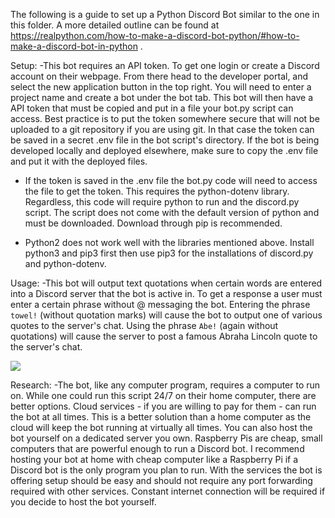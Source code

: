 The following is a guide to set up a Python Discord Bot similar to the one in this folder. A more detailed outline can be found at https://realpython.com/how-to-make-a-discord-bot-python/#how-to-make-a-discord-bot-in-python .

Setup:
-This bot requires an API token. To get one login or create a Discord account on their webpage. From there head to the developer portal, and select the new application button in the top right. You will need to enter a project name and create a bot under the bot tab. This bot will then have a API token that must be copied and put in a file your bot.py script can access. Best practice is to put the token somewhere secure that will not be uploaded to a git repository if you are using git. In that case the token can be saved in a secret .env file in the bot script's directory. If the bot is being developed locally and deployed elsewhere, make sure to copy the .env file and put it with the deployed files.

- If the token is saved in the .env file the bot.py code will need to access the file to get the token. This requires the python-dotenv library. Regardless, this code will require python to run and the discord.py script. The script does not come with the default version of python and must be downloaded. Download through pip is recommended.

- Python2 does not work well with the libraries mentioned above. Install python3 and pip3 first then use pip3 for the installations of discord.py and python-dotenv.


Usage:
-This bot will output text quotations when certain words are entered into a Discord server that the bot is active in. To get a response a user must enter a certain phrase without @ messaging the bot. Entering the phrase `towel!` (without quotation marks) will cause the bot to output one of various quotes to the server's chat. Using the phrase `Abe!` (again without quotations) will cause the server to post a famous Abraha Lincoln quote to the server's chat.

![](~/Discord-Bot/discord-bot-proof.jpg)

Research:
-The bot, like any computer program, requires a computer to run on. While one could run this script 24/7 on their home computer, there are better options. Cloud services - if you are willing to pay for them - can run the bot at all times. This is a better solution than a home computer as the cloud will keep the bot running at virtually all times. You can also host the bot yourself on a dedicated server you own. Raspberry Pis are cheap, small computers that are powerful enough to run a Discord bot. I recommend hosting your bot at home with cheap computer like a Raspberry Pi if a Discord bot is the only program you plan to run. With the services the bot is offering setup should be easy and should not require any port forwarding required with other services. Constant internet connection will be required if you decide to host the bot yourself.
